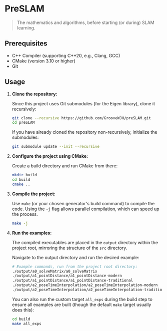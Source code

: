 # PreSLAM

> The mathematics and algorithms, before starting (or during) SLAM learning.

## Prerequisites

* C++ Compiler (supporting C++20, e.g., Clang, GCC)
* CMake (version 3.10 or higher)
* Git

## Usage

1. **Clone the repository:**

   Since this project uses Git submodules (for the Eigen library), clone it recursively:

   ```bash
   git clone --recursive https://github.com/GrooveWJH/preSLAM.git
   cd preSLAM
   ```
   If you have already cloned the repository non-recursively, initialize the submodules:

   ```bash
   git submodule update --init --recursive
   ```
2. **Configure the project using CMake:**

   Create a build directory and run CMake from there:

   ```bash
   mkdir build
   cd build
   cmake .. 
   ```
3. **Compile the project:**

   Use `make` (or your chosen generator's build command) to compile the code. Using the `-j` flag allows parallel compilation, which can speed up the process.

   ```bash
   make -j 
   ```
4. **Run the examples:**

   The compiled executables are placed in the `output` directory within the project root, mirroring the structure of the `src` directory.

   Navigate to the output directory and run the desired example:

   ```bash
   # Example commands, run from the project root directory:
   ./output/a0_solveMatrix/a0_solveMatrix 
   ./output/a1_pointDistance/a1_pointDistance-modern
   ./output/a1_pointDistance/a1_pointDistance-traditional
   ./output/a2_poseTimeInterpolation/a2_poseTimeInterpolation-modern
   ./output/a2_poseTimeInterpolation/a2_poseTimeInterpolation-traditional
   ```
   You can also run the custom target `all_exps` during the build step to ensure all examples are built (though the default `make` target usually does this):

   ```bash
   cd build
   make all_exps
   ```
